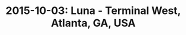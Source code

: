 ---
layout: show
title: '2015-10-03: Luna - Terminal West, Atlanta, GA, USA'
name: 2015-10-03-luna-terminal-west-atlanta-ga-usa
show-venue: 'Terminal West, Atlanta, GA, USA'
show-setlist: 
show-date: 2015-10-03
category: 2015
show-radio: 
show-lastfm: 
show-cancelled: 
performers: [
  "Dean Wareham - guitar/vocals",
  "Sean Eden - guitar",
  "Lee Wall - drums",
  "Britta Phillips - bass"
  ]
facebook-event-url: 
show-poster-url: 
show-ticket-url: 'https://www.ticketfly.com/purchase/event/853321'
show-venue-website: 'http://www.terminalwestatl.com/event/853321-luna-atlanta/'
show-additional: 
---